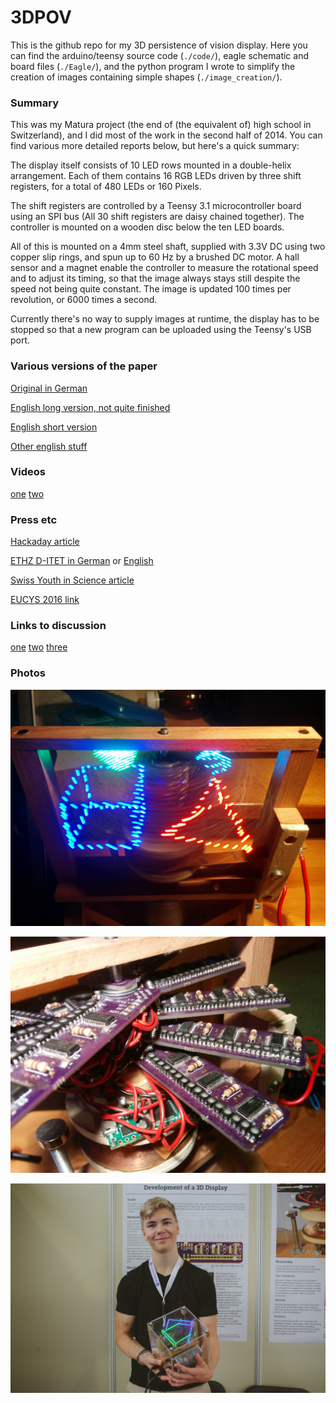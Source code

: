 # 3DPOV


This is the github repo for my 3D persistence of vision display. Here you
can find the arduino/teensy source code (`./code/`), eagle schematic and
board files (`./Eagle/`), and the python program I wrote to simplify the
creation of images containing simple shapes (`./image_creation/`).

### Summary

This was my Matura project (the end of (the equivalent of) high school in
Switzerland), and I did most of the work in the second half of 2014. You
can find various more detailed reports below, but here's a quick summary:

The display itself consists of 10 LED rows mounted in a double-helix
arrangement. Each of them contains 16 RGB LEDs driven by three shift
registers, for a total of 480 LEDs or 160 Pixels.

The shift registers are controlled by a Teensy 3.1 microcontroller board
using an SPI bus (All 30 shift registers are daisy chained together). The
controller is mounted on a wooden disc below the ten LED boards.

All of this is mounted on a 4mm steel shaft, supplied with 3.3V DC using
two copper slip rings, and spun up to 60 Hz by a brushed DC motor. A hall
sensor and a magnet enable the controller to measure the rotational speed
and to adjust its timing, so that the image always stays still despite the
speed not being quite constant. The image is updated 100 times per
revolution, or 6000 times a second.

Currently there's no way to supply images at runtime, the display has to be
stopped so that a new program can be uploaded using the Teensy's USB port.

### Various versions of the paper

[Original in German](http://tiny.cc/3DPOV)

[English long version, not quite finished](https://github.com/mbjd/english-paper/blob/master/paper.pdf)

[English short version](https://github.com/mbjd/english-paper/blob/master/paper-short.pdf)

[Other english stuff](https://github.com/mbjd/english-paper)

### Videos

[one](https://www.youtube.com/watch?v=bCETWNgBxbI) [two](https://www.youtube.com/watch?v=-gFsKhf5J-I)

### Press etc

[Hackaday article](http://hackaday.com/2016/11/16/spinning-3d-pov-display-as-a-high-school-term-project/)

[ETHZ D-ITET in German](https://www.ee.ethz.ch/de/news-und-veranstaltungen/d-itet-news-channel/2016/09/d-itet-student-gewinnt-forschungs-preis-.html) or [English](https://www.ee.ethz.ch/news-and-events/d-itet-news-channel/2016/09/d-itet-student-wins-research-award.html)

[Swiss Youth in Science article](http://web.archive.org/web/20161117130814/http://sjf.ch/eucys-2016-eth-student-gewinnt-forschungs-preis-am-ersten-studientag/)

[EUCYS 2016 link](http://eucys2016.eu/development-of-a-3d-display/)

### Links to discussion

[one](http://www.reddit.com/r/electronics/comments/2m6apx/finally_my_led_board_works_had_to_make_a_little/) [two](http://www.reddit.com/r/electronics/comments/2nrek4/almost_working_3d_pov_display/) [three](http://www.reddit.com/r/electronics/comments/2q9sg6/my_3d_pov_in_action_as_promised/)

### Photos

![Photo of it in action](/images/running.jpeg)

![Photo of it standing still](/images/still.jpeg)

![Me at EUCYS 2016 being super happy](/images/eucys-stand.jpeg)

